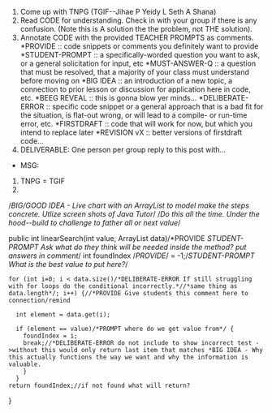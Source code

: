 1. Come up with TNPG (TGIF--Jihae P	Yeidy L	Seth A	Shana)
2. Read CODE for understanding. Check in with your group if there is any confusion. (Note this is A solution the the problem, not THE solution).
3. Annotate CODE with the provided TEACHER PROMPTS as comments.
*PROVIDE :: code snippets or comments you definitely want to provide
*STUDENT-PROMPT :: a specifically-worded question you want to ask, or a general solicitation for input, etc
*MUST-ANSWER-Q :: a question that must be resolved, that a majority of your class must understand before moving on
*BIG IDEA :: an introduction of a new topic, a connection to prior lesson or discussion for application here in code, etc.
*BEEG REVEAL :: this is gonna blow yer minds...
*DELIBERATE-ERROR :: specific code snippet or a general approach that is a bad fit for the situation, is flat-out wrong, or will lead to a compile- or run-time error, etc.
*FIRSTDRAFT :: code that will work for now, but which you intend to replace later
*REVISION vX :: better versions of firstdraft code...
5. DELIVERABLE:  One person per group reply to this post with...
  - MSG: <TNPG> <your fully annotated code formatted as a code block>

1. TNPG = TGIF
2. 

/*BIG/GOOD IDEA - Live chart with an ArrayList to model make the steps concrete.  Utlize screen shots of Java Tutor*/
/*Do this all the time.  Under the hood--build to challenge to father all or next value*/

  public int linearSearch(int value, ArrayList<Integer> data)/*PROVIDE  *STUDENT-PROMPT Ask what do they think will be needed inside the method? put answers in comment*/
    int foundIndex /*PROVIDE*/ = -1;/*STUDENT-PROMPT What is the best value to put here?*/

    for (int i=0; i < data.size()/*DELIBERATE-ERROR If still struggling with for loops do the conditional incorrectly.*//*same thing as data.length*/; i++) {//*PROVIDE Give students this comment here to connection/remind

      int element = data.get(i);

      if (element == value)/*PROMPT where do we get value from*/ {
        foundIndex = i;
        break;//*DELIBERATE-ERROR do not include to show incorrect test ->without this would only return last item that matches *BIG IDEA - Why this actually functions the way we want and why the information is valuable.  
        }
      }
    return foundIndex;//if not found what will return?
  }